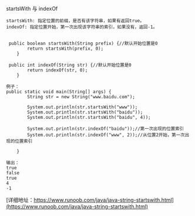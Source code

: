 
startsWith 与 indexOf
```
startsWith: 指定位置的前缀，是否有该字符串，如果有返回true。
indexOf: 指定位置开始，第一次出现该字符串的索引，如果没有，返回-1。


 public boolean startsWith(String prefix) {//默认开始位置是0
        return startsWith(prefix, 0);
    }   

 public int indexOf(String str) {//默认开始位置是0
        return indexOf(str, 0);
    }

例子：
public static void main(String[] args) {
        String str = new String("www.baidu.com");

        System.out.println(str.startsWith("www"));  
        System.out.println(str.startsWith("baidu"));  
        System.out.println(str.startsWith("baidu", 4));

        System.out.println(str.indexOf("baidu"));//第一次出现的位置索引
        System.out.println(str.indexOf("www", 2));//从位置2开始，第一次出现的位置索引

    }

输出：
true
false
true
4
-1

```
[详细地址：https://www.runoob.com/java/java-string-startswith.html](https://www.runoob.com/java/java-string-startswith.html)